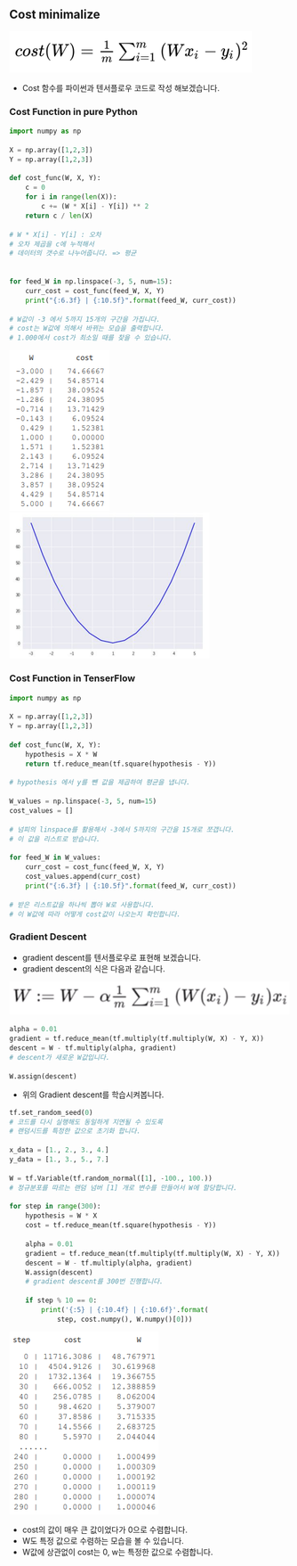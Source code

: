 ## Cost minimalize

![코스트함수](/assets/images/lab-03-1.PNG)
- Cost 함수를 파이썬과 텐서플로우 코드로 작성 해보겠습니다.

### Cost Function in pure Python

```python
import numpy as np

X = np.array([1,2,3])
Y = np.array([1,2,3])

def cost_func(W, X, Y):
    c = 0
    for i in range(len(X)):
        c += (W * X[i] - Y[i]) ** 2
    return c / len(X)

# W * X[i] - Y[i] : 오차
# 오차 제곱을 c에 누적해서
# 데이터의 갯수로 나누어줍니다. => 평균


for feed_W in np.linspace(-3, 5, num=15):
    curr_cost = cost_func(feed_W, X, Y)
    print("{:6.3f} | {:10.5f}".format(feed_W, curr_cost))

# W값이 -3 에서 5까지 15개의 구간을 가집니다.
# cost는 W값에 의해서 바뀌는 모습을 출력합니다.
# 1.000에서 cost가 최소일 때를 찾을 수 있습니다.
```
![결과](/assets/images/lab-03-2.PNG)
![그래프](/assets/images/lab-03-3.PNG)


### Cost Function in TenserFlow

```python
import numpy as np

X = np.array([1,2,3])
Y = np.array([1,2,3])

def cost_func(W, X, Y):
    hypothesis = X * W
    return tf.reduce_mean(tf.square(hypothesis - Y))

# hypothesis 에서 y를 뺀 값을 제곱하여 평균을 냅니다.

W_values = np.linspace(-3, 5, num=15)
cost_values = []

# 넘피의 linspace를 활용해서 -3에서 5까지의 구간을 15개로 쪼갭니다.
# 이 값을 리스트로 받습니다.

for feed_W in W_values:
    curr_cost = cost_func(feed_W, X, Y)
    cost_values.append(curr_cost)
    print("{:6.3f} | {:10.5f}".format(feed_W, curr_cost))

# 받은 리스트값을 하나씩 뽑아 W로 사용합니다.
# 이 W값에 따라 어떻게 cost값이 나오는지 확인합니다.
```

### Gradient Descent
- gradient descent를 텐서플로우로 표현해 보겠습니다.
- gradient descent의 식은 다음과 같습니다.

![gradient descent](/assets/images/lab-03-4.PNG)

```python
alpha = 0.01
gradient = tf.reduce_mean(tf.multiply(tf.multiply(W, X) - Y, X))
descent = W - tf.multiply(alpha, gradient)
# descent가 새로운 W값입니다.

W.assign(descent)
```
- 위의 Gradient descent를 학습시켜봅니다.

```python
tf.set_random_seed(0) 
# 코드를 다시 실행해도 동일하게 지연될 수 있도록
# 랜덤시드를 특정한 값으로 초기화 합니다.

x_data = [1., 2., 3., 4.]
y_data = [1., 3., 5., 7.]

W = tf.Variable(tf.random_normal([1], -100., 100.))
# 정규분포를 따르는 랜덤 넘버 [1] 개로 변수를 만들어서 W에 할당합니다.

for step in range(300):
    hypothesis = W * X
    cost = tf.reduce_mean(tf.square(hypothesis - Y))

    alpha = 0.01
    gradient = tf.reduce_mean(tf.multiply(tf.multiply(W, X) - Y, X))
    descent = W - tf.multiply(alpha, gradient)
    W.assign(descent)
    # gradient descent를 300번 진행합니다.

    if step % 10 == 0:
        print('{:5} | {:10.4f} | {:10.6f}'.format(
            step, cost.numpy(), W.numpy()[0]))
```

![gradient descent 결과](/assets/images/lab-03-5.PNG)
- cost의 값이 매우 큰 값이었다가 0으로 수렴합니다.
- W도 특정 값으로 수렴하는 모습을 볼 수 있습니다.
- W값에 상관없이 cost는 0, w는 특정한 값으로 수렴합니다.

